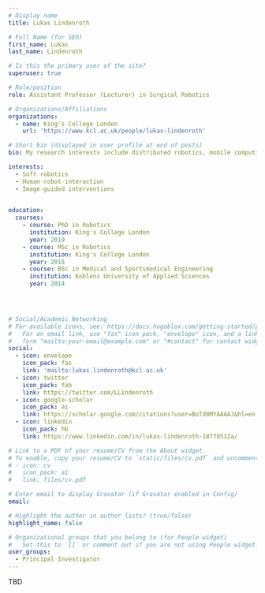 ```yaml
---
# Display name
title: Lukas Lindenroth

# Full Name (for SEO)
first_name: Lukas
last_name: Lindenroth

# Is this the primary user of the site?
superuser: true

# Role/position
role: Assistant Professor (Lecturer) in Surgical Robotics

# Organizations/Affiliations
organizations:
  - name: King's College London
    url: 'https://www.kcl.ac.uk/people/lukas-lindenroth'

# Short bio (displayed in user profile at end of posts)
bio: My research interests include distributed robotics, mobile computing and programmable matter.

interests:
  - Soft robotics
  - Human-robot-interaction
  - Image-guided interventions
  

education:
  courses:
    - course: PhD in Robotics
      institution: King's College London
      year: 2019
    - course: MSc in Robotics
      institution: King's College London
      year: 2015
    - course: BSc in Medical and Sportsmedical Engineering
      institution: Koblenz University of Applied Sciences
      year: 2014

  


# Social/Academic Networking
# For available icons, see: https://docs.hugoblox.com/getting-started/page-builder/#icons
#   For an email link, use "fas" icon pack, "envelope" icon, and a link in the
#   form "mailto:your-email@example.com" or "#contact" for contact widget.
social:
  - icon: envelope
    icon_pack: fas
    link: 'mailto:lukas.lindenroth@kcl.ac.uk'
  - icon: twitter
    icon_pack: fab
    link: https://twitter.com/LLindenroth
  - icon: google-scholar
    icon_pack: ai
    link: https://scholar.google.com/citations?user=BoTd8MYAAAAJ&hl=en
  - icon: linkedin
    icon_pack: hb
    link: https://www.linkedin.com/in/lukas-lindenroth-18770512a/

# Link to a PDF of your resume/CV from the About widget.
# To enable, copy your resume/CV to `static/files/cv.pdf` and uncomment the lines below.
# - icon: cv
#   icon_pack: ai
#   link: files/cv.pdf

# Enter email to display Gravatar (if Gravatar enabled in Config)
email: 

# Highlight the author in author lists? (true/false)
highlight_name: false

# Organizational groups that you belong to (for People widget)
#   Set this to `[]` or comment out if you are not using People widget.
user_groups:
  - Principal Investigator
---
```


TBD